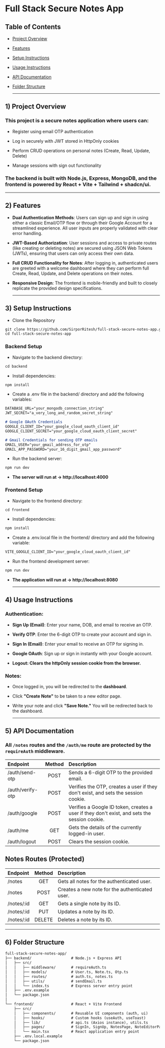 # Full Stack Secure Notes App

## Table of Contents

- [Project Overview](#1-project-overview)
- [Features](#2-features)
- [Setup Instructions](#3-setup-instructions)
- [Usage Instructions](#4-usage-instructions)
- [API Documentation](#5-api-documentation)
- [Folder Structure](#6-folder-structure)

  ---


## 1) Project Overview

### This project is a secure notes application where users can:

- Register using email OTP authentication

- Log in securely with JWT stored in HttpOnly cookies

- Perform CRUD operations on personal notes (Create, Read, Update, Delete)

- Manage sessions with sign out functionality

### The backend is built with Node.js, Express, MongoDB, and the frontend is powered by React + Vite + Tailwind + shadcn/ui.

  ---

## 2) Features

- **Dual Authentication Methods**: Users can sign up and sign in using either a classic Email/OTP flow or through their Google Account for a streamlined experience. All user inputs are properly validated with clear error handling.

- **JWT-Based Authorization**: User sessions and access to private routes (like creating or deleting notes) are secured using JSON Web Tokens (JWTs), ensuring that users can only access their own data.

- **Full CRUD Functionality for Notes**: After logging in, authenticated users are greeted with a welcome dashboard where they can perform full Create, Read, Update, and Delete operations on their notes.

- **Responsive Design**: The frontend is mobile-friendly and built to closely replicate the provided design specifications.


  ---

## 3) Setup Instructions

- Clone the Repository
```markdown
git clone https://github.com/SirporRitesh/full-stack-secure-notes-app.git
cd full-stack-secure-notes-app
```

### Backend Setup
- Navigate to the backend directory:

```markdown
cd backend
```
- Install dependencies:

```markdown
npm install
```

- Create a .env file in the backend/ directory and add the following variables:

```markdown
DATABASE_URL="your_mongodb_connection_string"
JWT_SECRET="a_very_long_and_random_secret_string"

# Google OAuth Credentials
GOOGLE_CLIENT_ID="your_google_cloud_oauth_client_id"
GOOGLE_CLIENT_SECRET="your_google_cloud_oauth_client_secret"

# Gmail Credentials for sending OTP emails
GMAIL_USER="your_gmail_address_for_otp"
GMAIL_APP_PASSWORD="your_16_digit_gmail_app_password"
```
- Run the backend server:

```markdown
npm run dev
```
- **The server will run at → http://localhost:4000**

### Frontend Setup
- Navigate to the frontend directory:

```markdown
cd frontend
```
- Install dependencies:
  
```markdown
npm install
```

- Create a .env.local file in the frontend/ directory and add the following variable:

```markdown
VITE_GOOGLE_CLIENT_ID="your_google_cloud_oauth_client_id"
```

- Run the frontend development server:

```markdown
npm run dev
```
- **The application will run at → http://localhost:8080**

  ---


## 4) Usage Instructions

### Authentication:

- **Sign Up (Email)**: Enter your name, DOB, and email to receive an OTP.

- **Verify OTP**: Enter the 6-digit OTP to create your account and sign in.

- **Sign In (Email)**: Enter your email to receive an OTP for signing in.

- **Google OAuth**: Sign up or sign in instantly with your Google account.

- **Logout: Clears the httpOnly session cookie from the browser.**

### Notes:

- Once logged in, you will be redirected to the **dashboard**.

- Click **"Create Note"** to be taken to a new editor page.

- Write your note and click **"Save Note."** You will be redirected back to the dashboard.


  ---



## 5) API Documentation

### All `/notes` routes and the `/auth/me` route are protected by the `requireAuth` middleware.  

| Endpoint        | Method | Description                                                                 |
| :-------------- | :----: | :-------------------------------------------------------------------------- |
| /auth/send-otp  | POST   | Sends a 6-digit OTP to the provided email.                                  |
| /auth/verify-otp| POST   | Verifies the OTP, creates a user if they don't exist, and sets the session cookie. |
| /auth/google    | POST   | Verifies a Google ID token, creates a user if they don't exist, and sets the session cookie. |
| /auth/me        | GET    | Gets the details of the currently logged-in user.                           |
| /auth/logout    | POST   | Clears the session cookie.                                                  |


## Notes Routes (Protected)

| Endpoint    | Method | Description                                    |
| :---------- | :----: | :--------------------------------------------- |
| /notes      | GET    | Gets all notes for the authenticated user.     |
| /notes      | POST   | Creates a new note for the authenticated user. |
| /notes/:id  | GET    | Gets a single note by its ID.                  |
| /notes/:id  | PUT    | Updates a note by its ID.                      |
| /notes/:id  | DELETE | Deletes a note by its ID.                      |


  ---


## 6) Folder Structure
```markdown
full-stack-secure-notes-app/
├── backend/                  # Node.js + Express API
│   ├── src/
│   │   ├── middleware/       # requireAuth.ts
│   │   ├── models/           # User.ts, Note.ts, Otp.ts
│   │   ├── routes/           # auth.ts, notes.ts
│   │   ├── utils/            # sendEmail.ts
│   │   └── index.ts          # Express server entry point
│   ├── .env.example
│   └── package.json
│
└── frontend/                 # React + Vite Frontend
    ├── src/
    │   ├── components/       # Reusable UI components (auth, ui)
    │   ├── hooks/            # Custom hooks (useAuth, useToast)
    │   ├── lib/              # api.ts (Axios instance), utils.ts
    │   ├── pages/            # SignIn, SignUp, NotesPage, NoteEditorPage
    │   └── main.tsx          # React application entry point
    ├── .env.local.example
    └── package.json

```
